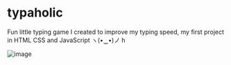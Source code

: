 # typaholic
 Fun little typing game I created to improve my typing speed, my first project in HTML CSS and JavaScript ヽ(•‿•)ノ h

![image](https://github.com/nh987/typaholic/assets/100050962/48331966-ea47-4447-aac3-7f493e6a1e03)
